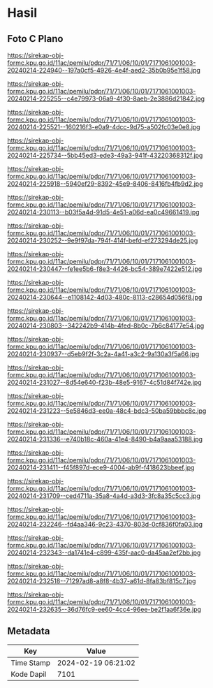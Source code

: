 # Hasil

## Foto C Plano

https://sirekap-obj-formc.kpu.go.id/11ac/pemilu/pdpr/71/71/06/10/01/7171061001003-20240214-224940--197a0cf5-4926-4e4f-aed2-35b0b95e1f58.jpg

https://sirekap-obj-formc.kpu.go.id/11ac/pemilu/pdpr/71/71/06/10/01/7171061001003-20240214-225255--c4e79973-06a9-4f30-8aeb-2e3886d21842.jpg

https://sirekap-obj-formc.kpu.go.id/11ac/pemilu/pdpr/71/71/06/10/01/7171061001003-20240214-225521--160216f3-e0a9-4dcc-9d75-a502fc03e0e8.jpg

https://sirekap-obj-formc.kpu.go.id/11ac/pemilu/pdpr/71/71/06/10/01/7171061001003-20240214-225734--5bb45ed3-ede3-49a3-941f-43220368312f.jpg

https://sirekap-obj-formc.kpu.go.id/11ac/pemilu/pdpr/71/71/06/10/01/7171061001003-20240214-225918--5940ef29-8392-45e9-8406-8416fb4fb9d2.jpg

https://sirekap-obj-formc.kpu.go.id/11ac/pemilu/pdpr/71/71/06/10/01/7171061001003-20240214-230113--b03f5a4d-91d5-4e51-a06d-ea0c49661419.jpg

https://sirekap-obj-formc.kpu.go.id/11ac/pemilu/pdpr/71/71/06/10/01/7171061001003-20240214-230252--9e9f97da-794f-414f-befd-ef273294de25.jpg

https://sirekap-obj-formc.kpu.go.id/11ac/pemilu/pdpr/71/71/06/10/01/7171061001003-20240214-230447--fe1ee5b6-f8e3-4426-bc54-389e7422e512.jpg

https://sirekap-obj-formc.kpu.go.id/11ac/pemilu/pdpr/71/71/06/10/01/7171061001003-20240214-230644--e1108142-4d03-480c-8113-c28654d056f8.jpg

https://sirekap-obj-formc.kpu.go.id/11ac/pemilu/pdpr/71/71/06/10/01/7171061001003-20240214-230803--342242b9-414b-4fed-8b0c-7b6c84177e54.jpg

https://sirekap-obj-formc.kpu.go.id/11ac/pemilu/pdpr/71/71/06/10/01/7171061001003-20240214-230937--d5eb9f2f-3c2a-4a41-a3c2-9a130a3f5a66.jpg

https://sirekap-obj-formc.kpu.go.id/11ac/pemilu/pdpr/71/71/06/10/01/7171061001003-20240214-231027--8d54e640-f23b-48e5-9167-4c51d84f742e.jpg

https://sirekap-obj-formc.kpu.go.id/11ac/pemilu/pdpr/71/71/06/10/01/7171061001003-20240214-231223--5e5846d3-ee0a-48c4-bdc3-50ba59bbbc8c.jpg

https://sirekap-obj-formc.kpu.go.id/11ac/pemilu/pdpr/71/71/06/10/01/7171061001003-20240214-231336--e740b18c-460a-41e4-8490-b4a9aaa53188.jpg

https://sirekap-obj-formc.kpu.go.id/11ac/pemilu/pdpr/71/71/06/10/01/7171061001003-20240214-231411--f45f897d-ece9-4004-ab9f-f418623bbeef.jpg

https://sirekap-obj-formc.kpu.go.id/11ac/pemilu/pdpr/71/71/06/10/01/7171061001003-20240214-231709--ced4711a-35a8-4a4d-a3d3-3fc8a35c5cc3.jpg

https://sirekap-obj-formc.kpu.go.id/11ac/pemilu/pdpr/71/71/06/10/01/7171061001003-20240214-232246--fd4aa346-9c23-4370-803d-0cf836f0fa03.jpg

https://sirekap-obj-formc.kpu.go.id/11ac/pemilu/pdpr/71/71/06/10/01/7171061001003-20240214-232343--da1741e4-c899-435f-aac0-da45aa2ef2bb.jpg

https://sirekap-obj-formc.kpu.go.id/11ac/pemilu/pdpr/71/71/06/10/01/7171061001003-20240214-232518--71297ad8-a8f8-4b37-a61d-8fa83bf815c7.jpg

https://sirekap-obj-formc.kpu.go.id/11ac/pemilu/pdpr/71/71/06/10/01/7171061001003-20240214-232635--36d76fc9-ee60-4cc4-96ee-be2f1aa6f36e.jpg


## Metadata

| Key        | Value               |
| ---------- | ------------------- |
| Time Stamp | 2024-02-19 06:21:02 |
| Kode Dapil | 7101                |



